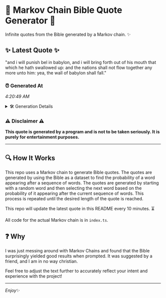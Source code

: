 # 📖 Markov Chain Bible Quote Generator 📖

Infinite quotes from the Bible generated by a Markov chain. ✨

## ✨ Latest Quote ✨
"and i will punish bel in babylon, and i will bring forth out of his mouth that which he hath swallowed up: and the nations shall not flow together any more unto him: yea, the wall of babylon shall fall."

### ⏰ Generated At
*4:20:49 AM*

<details>
    <summary>🛠️ Generation Details</summary>
    <p>
        <strong>🌱 Seed:</strong> and<br>
        <strong>🔄 Iterations:</strong> 39<br>
        <strong>📜 Context History:</strong><br>[ and ]: i<br>[ and, i ]: will<br>[ and, i, will ]: punish<br>[ and, i, will, punish ]: bel<br>[ and, i, will, punish, bel ]: in<br>[ and, i, will, punish, bel, in ]: babylon,<br>[ i, will, punish, bel, in, babylon, ]: and<br>[ will, punish, bel, in, babylon,, and ]: i<br>[ punish, bel, in, babylon,, and, i ]: will<br>[ bel, in, babylon,, and, i, will ]: bring<br>[ in, babylon,, and, i, will, bring ]: forth<br>[ babylon,, and, i, will, bring, forth ]: out<br>[ and, i, will, bring, forth, out ]: of<br>[ i, will, bring, forth, out, of ]: his<br>[ will, bring, forth, out, of, his ]: mouth<br>[ bring, forth, out, of, his, mouth ]: that<br>[ forth, out, of, his, mouth, that ]: which<br>[ out, of, his, mouth, that, which ]: he<br>[ of, his, mouth, that, which, he ]: hath<br>[ his, mouth, that, which, he, hath ]: swallowed<br>[ mouth, that, which, he, hath, swallowed ]: up:<br>[ that, which, he, hath, swallowed, up: ]: and<br>[ which, he, hath, swallowed, up:, and ]: the<br>[ he, hath, swallowed, up:, and, the ]: nations<br>[ hath, swallowed, up:, and, the, nations ]: shall<br>[ swallowed, up:, and, the, nations, shall ]: not<br>[ up:, and, the, nations, shall, not ]: flow<br>[ and, the, nations, shall, not, flow ]: together<br>[ the, nations, shall, not, flow, together ]: any<br>[ nations, shall, not, flow, together, any ]: more<br>[ shall, not, flow, together, any, more ]: unto<br>[ not, flow, together, any, more, unto ]: him:<br>[ flow, together, any, more, unto, him: ]: yea,<br>[ together, any, more, unto, him:, yea, ]: the<br>[ any, more, unto, him:, yea,, the ]: wall<br>[ more, unto, him:, yea,, the, wall ]: of<br>[ unto, him:, yea,, the, wall, of ]: babylon<br>[ him:, yea,, the, wall, of, babylon ]: shall<br>[ yea,, the, wall, of, babylon, shall ]: fall.<br>
    </p>
</details>

### ⚠️ Disclaimer ⚠️
**This quote is generated by a program and is not to be taken seriously. It is purely for entertainment purposes.**

---

## 🔍 How It Works

This repo uses a Markov chain to generate Bible quotes. The quotes are generated by using the Bible as a dataset to find the probability of a word appearing after a sequence of words. The quotes are generated by starting with a random word and then selecting the next word based on the probability of it appearing after the current sequence of words. This process is repeated until the desired length of the quote is reached.

This repo will update the latest quote in this README every 10 minutes. ⏳

All code for the actual Markov chain is in `index.ts`.

## ❓ Why

I was just messing around with Markov Chains and found that the Bible surprisingly yielded good results when prompted. 
It was suggested by a friend, and I am in no way christian.

Feel free to adjust the text further to accurately reflect your intent and experience with the project!

---

*Enjoy*✨
